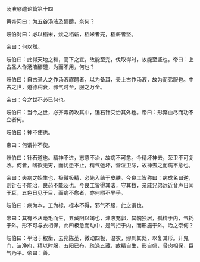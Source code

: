 汤液醪醴论篇第十四

黄帝问曰：为五谷汤液及醪醴，奈何？

岐伯对曰：必以稻米，炊之稻薪，稻米者完，稻薪者坚。

帝曰：何以然。

岐伯曰：此得天地之和，高下之宜，故能至完，伐取得时，故能至坚也。帝曰：上古圣人作汤液醪醴，为而不用，何也？

岐伯曰：自古圣人之作汤液醪醴者，以为备耳，夫上古作汤液，故为而弗服也。中古之世，道德稍衰，邪气时至，服之万全。

帝曰：今之世不必已何也。

岐伯曰：当今之世，必齐毒药攻其中，镵石针艾治其外也。帝曰：形弊血尽而功不立者何。

岐伯曰：神不使也。

帝曰：何谓神不使。

岐伯曰：针石道也。精神不进，志意不治，故病不可愈。今精坏神去，荣卫不可复收。何者，嗜欲无穷，而忧患不止，精气弛坏，营泣卫除，故神去之而病不愈也。

帝曰：夫病之始生也，极微极精，必先入结于皮肤。今良工皆称曰：病成名曰逆，则针石不能治，良药不能及也。今良工皆得其法，守其数，亲戚兄弟远近音声日闻于耳，五色日见于目，而病不愈者，亦何暇不早乎。

岐伯曰：病为本，工为标，标本不得，邪气不服，此之谓也。

帝曰：其有不从毫毛而生，五藏阳以竭也，津液充郭，其魄独居，孤精于内，气耗于外，形不可与衣相保，此四极急而动中，是气拒于内，而形施于外，治之奈何？

岐伯曰：平治于权衡，去宛陈莝，微动四极，温衣，缪刺其处，以复其形。开鬼门，洁净府，精以时服，五阳已布，疏涤五藏，故精自生，形自盛，骨肉相保，巨气乃平。帝曰：善。

